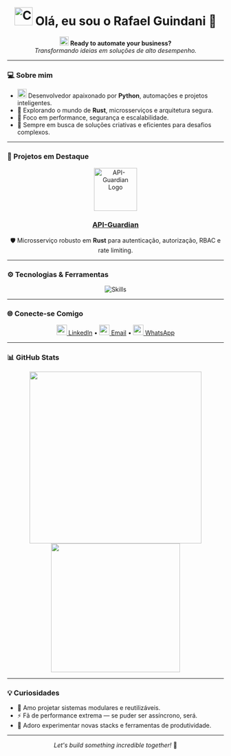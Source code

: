 <h1 align="center">
  <img src="https://cdn-icons-png.flaticon.com/128/3891/3891140.png" width="42" alt="Code" />
  Olá, eu sou o Rafael Guindani 👋
</h1>

<p align="center">
  <img src="https://cdn-icons-png.flaticon.com/128/4712/4712222.png" width="21" alt="Bot" />
  <strong>Ready to automate your business?</strong><br>
  <em>Transformando ideias em soluções de alto desempenho.</em>
</p>

---

### 💻 Sobre mim

- <img src="https://cdn-icons-png.flaticon.com/128/1387/1387537.png" width="21" alt="Python" /> Desenvolvedor apaixonado por **Python**, automações e projetos inteligentes.
- 🦀 Explorando o mundo de **Rust**, microsserviços e arquitetura segura.
- 🎯 Foco em performance, segurança e escalabilidade.
- 🧠 Sempre em busca de soluções criativas e eficientes para desafios complexos.

---

### 🚀 Projetos em Destaque

<div align="center">
  <a href="https://github.com/Dmndcode/API-Guardian" target="_blank">
    <img src="https://cdn.discordapp.com/attachments/1361075362502541483/1392595228287959191/raw.png?ex=68701adf&is=686ec95f&hm=68f673c90269bf9bc28c7b78a205fb0789f2a86ba677f54df22e136be378a4e1&" width="100" alt="API-Guardian Logo"/>
  </a>
  <br/>
  <a href="https://github.com/Dmndcode/API-Guardian" target="_blank">
    <h3><strong>API-Guardian</strong></h3>
  </a>
  <p>🛡️ Microsserviço robusto em <strong>Rust</strong> para autenticação, autorização, RBAC e rate limiting.</p>
</div>

---

### ⚙️ Tecnologias & Ferramentas

<p align="center">
  <img src="https://skillicons.dev/icons?i=python,rust,nodejs,ts,postgres,docker,redis,git,github,vscode,linux" alt="Skills" />
</p>

---

### 🌐 Conecte-se Comigo

<p align="center">
  <a href="https://www.linkedin.com/in/rafaelguindani/" target="_blank"><img src="https://cdn-icons-png.flaticon.com/128/2504/2504923.png" width="24" /> LinkedIn</a> •
  <a href="mailto:rafaelguindani@gmail.com"><img src="https://cdn-icons-png.flaticon.com/128/732/732200.png" width="24" /> Email</a> •
  <a href="https://wa.me/5541995193032"><img src="https://cdn-icons-png.flaticon.com/128/3670/3670051.png" width="24" /> WhatsApp</a>
</p>

---

### 📊 GitHub Stats

<p align="center">
  <img src="https://github-readme-stats.vercel.app/api?username=Dmndcode&show_icons=true&theme=radical" width="400" />
  <img src="https://github-readme-stats.vercel.app/api/top-langs/?username=Dmndcode&layout=compact&theme=radical" width="300" />
</p>

---

### 💡 Curiosidades

- 🧱 Amo projetar sistemas modulares e reutilizáveis.
- ⚡ Fã de performance extrema — se puder ser assíncrono, será.
- 🧪 Adoro experimentar novas stacks e ferramentas de produtividade.

---

<p align="center">
  <em>Let's build something incredible together!</em> 🚀
</p>
